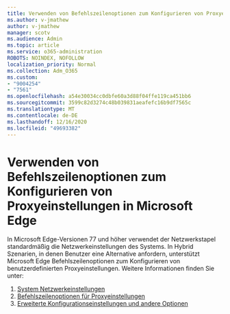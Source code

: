 ```yaml
---
title: Verwenden von Befehlszeilenoptionen zum Konfigurieren von Proxyeinstellungen in Microsoft Edge
ms.author: v-jmathew
author: v-jmathew
manager: scotv
ms.audience: Admin
ms.topic: article
ms.service: o365-administration
ROBOTS: NOINDEX, NOFOLLOW
localization_priority: Normal
ms.collection: Adm_O365
ms.custom:
- "9004254"
- "7561"
ms.openlocfilehash: a54e30034cc0dbfe60a3d88f04ffe119ca451bb6
ms.sourcegitcommit: 3599c82d3274c48b039831aeafefc16b9df7565c
ms.translationtype: MT
ms.contentlocale: de-DE
ms.lasthandoff: 12/16/2020
ms.locfileid: "49693382"
---
```

# <a name="use-command-line-options-to-configure-proxy-settings-in-microsoft-edge"></a>Verwenden von Befehlszeilenoptionen zum Konfigurieren von Proxyeinstellungen in Microsoft Edge

In Microsoft Edge-Versionen 77 und höher verwendet der Netzwerkstapel standardmäßig die Netzwerkeinstellungen des Systems. In Hybrid Szenarien, in denen Benutzer eine Alternative anfordern, unterstützt Microsoft Edge Befehlszeilenoptionen zum Konfigurieren von benutzerdefinierten Proxyeinstellungen. Weitere Informationen finden Sie unter:

1. [System Netzwerkeinstellungen](https://go.microsoft.com/fwlink/?linkid=2133962)
2. [Befehlszeilenoptionen für Proxyeinstellungen](https://go.microsoft.com/fwlink/?linkid=2134292)
3. [Erweiterte Konfigurationseinstellungen und andere Optionen](https://go.microsoft.com/fwlink/?linkid=2134293)

